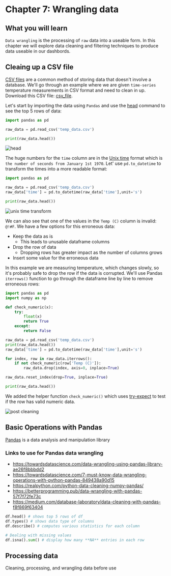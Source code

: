 # Chapter 7: Wrangling data

## What you will learn
`Data wrangling` is the processing of `raw` data into a useable form. In this chapter we will explore data cleaning and filtering techniques to produce data useable in our dashbords.

## Cleaing up a CSV file
[CSV files](https://www.howtogeek.com/348960/what-is-a-csv-file-and-how-do-i-open-it/) are a common method of storing data that doesn't involve a database.  We'll go through an example where we are given `time-series` temperature measurements in CSV format and need to clean in up.  Download this CSV file:
[csv_file](./ch7_files/temp_data).

Let's start by importing the data using `Pandas` and use the [head](https://pandas.pydata.org/docs/reference/api/pandas.DataFrame.head.html) command to see the top 5 rows of data:
```python
import pandas as pd

raw_data = pd.read_csv('temp_data.csv')

print(raw_data.head())
```
![head](./ch7_files/df_head.png)

The huge numbers for the `time` column are in the [Unix time](https://en.wikipedia.org/wiki/Unix_time) format which is `the number of seconds from January 1st 1970`. Let' use `pd.to_datetime` to transform the times into a more readable format:

```python
import pandas as pd

raw_data = pd.read_csv('temp_data.csv')
raw_data['time'] = pd.to_datetime(raw_data['time'],unit='s')

print(raw_data.head()) 
```
![unix time transform](./ch7_files/unix_transform.png)

We can also see that one of the values in the `Temp (C)` column is invalid: `@!#F`.  We have a few options for this erroneous data:
- Keep the data as is
  - This leads to unusable dataframe columns
- Drop the row of data
  - Dropping rows has greater impact as the number of columns grows
- Insert some value for the erroneous data


In this example we are measuring temperature, which changes slowly, so it's probably safe to drop the row if the data is corrupted.  We'll use Pandas `iterrows()` function to go through the dataframe line by line to remove erroneous rows:

```python
import pandas as pd
import numpy as np

def check_numeric(x):
    try:
        float(x)
        return True
    except:
        return False

raw_data = pd.read_csv('temp_data.csv')
print(raw_data.head())
raw_data['time'] = pd.to_datetime(raw_data['time'],unit='s')

for index, row in raw_data.iterrows():
    if not check_numeric(row['Temp (C)']):
        raw_data.drop(index, axis=0, inplace=True)

raw_data.reset_index(drop=True, inplace=True)

print(raw_data.head())
```
We added the helper function `check_numeric()` which uses [try-expect](https://www.geeksforgeeks.org/python-try-except/) to test if the row has valid numeric data.

![post cleaning](./ch7_files/post_clean.png)


## Basic Operations with Pandas

[Pandas](https://pandas.pydata.org/) is a data analysis and manipulation library

### Links to use for Pandas data wrangling
- https://towardsdatascience.com/data-wrangling-using-pandas-library-ae26f8bbbdd2
- https://towardsdatascience.com/7-must-know-data-wrangling-operations-with-python-pandas-849438a90d15
- https://realpython.com/python-data-cleaning-numpy-pandas/
- https://betterprogramming.pub/data-wrangling-with-pandas-57f7f72fe73c
- https://medium.com/database-laboratory/data-cleaning-with-pandas-f8f869f63404
```python
df.head() # shows top 5 rows of df
df.types() # shows data type of columns
df.describe() # computes various statistics for each column

# Dealing with missing values
df.isna().sum() # display how many **NA** entries in each row

```

## Processing data

Cleaning, processing, and wrangling data before use
